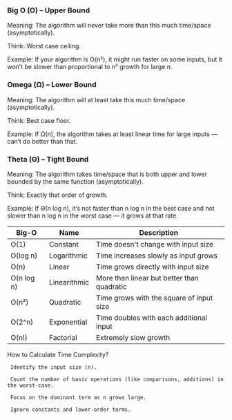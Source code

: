 ### Big O (O) – Upper Bound
Meaning: The algorithm will never take more than this much time/space (asymptotically).

Think: Worst case ceiling.

Example: If your algorithm is O(n²), it might run faster on some inputs, but it won’t be slower than proportional to n² growth for large n.

### Omega (Ω) – Lower Bound
Meaning: The algorithm will at least take this much time/space (asymptotically).

Think: Best case floor.

Example: If Ω(n), the algorithm takes at least linear time for large inputs — can’t do better than that.

### Theta (Θ) – Tight Bound
Meaning: The algorithm takes time/space that is both upper and lower bounded by the same function (asymptotically).

Think: Exactly that order of growth.

Example: If Θ(n log n), it’s not faster than n log n in the best case and not slower than n log n in the worst case — it grows at that rate.

| Big-O      | Name         | Description                                |
| ---------- | ------------ | ------------------------------------------ |
| O(1)       | Constant     | Time doesn't change with input size        |
| O(log n)   | Logarithmic  | Time increases slowly as input grows       |
| O(n)       | Linear       | Time grows directly with input size        |
| O(n log n) | Linearithmic | More than linear but better than quadratic |
| O(n²)      | Quadratic    | Time grows with the square of input size   |
| O(2^n)     | Exponential  | Time doubles with each additional input    |
| O(n!)      | Factorial    | Extremely slow growth                      |

How to Calculate Time Complexity?
     
     Identify the input size (n).

     Count the number of basic operations (like comparisons, additions) in the worst-case.

     Focus on the dominant term as n grows large.

     Ignore constants and lower-order terms.